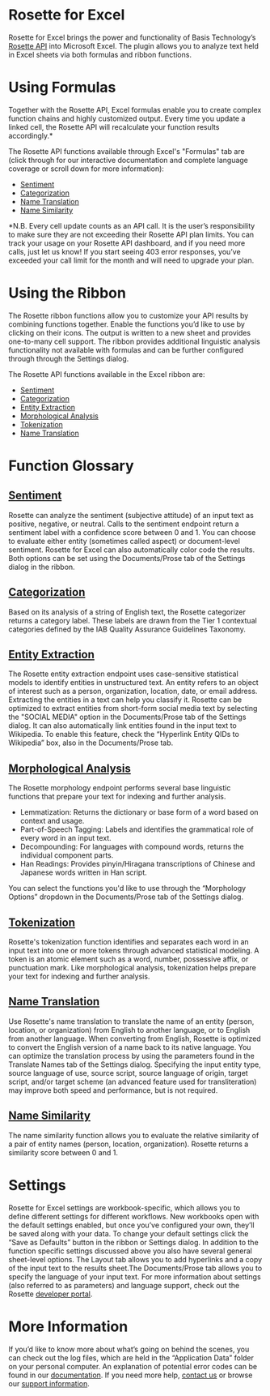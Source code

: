 # Rosette for Excel 
Rosette for Excel brings the power and functionality of Basis Technology’s [Rosette API](https://developer.rosette.com) into Microsoft Excel. The plugin allows you to analyze text held in Excel sheets via both formulas and ribbon functions.

# Using Formulas
Together with the Rosette API, Excel formulas enable you to create complex function chains and highly customized output. Every time you update a linked cell, the Rosette API will recalculate your function results accordingly.*

The Rosette API functions available through Excel's "Formulas" tab are (click through for our interactive documentation and complete language coverage or scroll down for more information):
* [Sentiment](https://developer.rosette.com/features-and-functions#sentiment-analysis)
* [Categorization](https://developer.rosette.com/features-and-functions#categorization)
* [Name Translation](https://developer.rosette.com/features-and-functions#name-translation) 
* [Name Similarity](https://developer.rosette.com/features-and-functions#name-similarity)

*N.B. Every cell update counts as an API call. It is the user’s responsibility to make sure they are not exceeding their Rosette API plan limits. You can track your usage on your Rosette API dashboard, and if you need more calls, just let us know! If you start seeing 403 error responses, you’ve exceeded your call limit for the month and will need to upgrade your plan. 

# Using the Ribbon
The Rosette ribbon functions allow you to customize your API results by combining functions together. Enable the functions you’d like to use by clicking on their icons. The output is written to a new sheet and provides one-to-many cell support. The ribbon provides additional linguistic analysis functionality not available with formulas and can be further configured through through the Settings dialog.

The Rosette API functions available in the Excel ribbon are:
* [Sentiment](https://developer.rosette.com/features-and-functions#sentiment-analysis)
* [Categorization](https://developer.rosette.com/features-and-functions#categorization)
* [Entity Extraction](https://developer.rosette.com/features-and-functions#entity-extraction)
* [Morphological Analysis](https://developer.rosette.com/features-and-functions#morphological-analysis)
* [Tokenization](https://developer.rosette.com/features-and-functions#tokenization)
* [Name Translation](https://developer.rosette.com/features-and-functions#name-translation)

# Function Glossary
## [Sentiment](https://developer.rosette.com/features-and-functions#sentiment-analysis)
Rosette can analyze the sentiment (subjective attitude) of an input text as positive, negative, or neutral. Calls to the sentiment endpoint return a sentiment label with a confidence score between 0 and 1. You can choose to evaluate either entity (sometimes called aspect) or document-level sentiment. Rosette for Excel can also automatically color code the results. Both options can be set using the Documents/Prose tab of the Settings dialog in the ribbon. 
## [Categorization](https://developer.rosette.com/features-and-functions#categorization)
Based on its analysis of a string of English text, the Rosette categorizer returns a category label. These labels are drawn from the Tier 1 contextual categories defined by the IAB Quality Assurance Guidelines Taxonomy.
## [Entity Extraction](https://developer.rosette.com/features-and-functions#entity-extraction)
The Rosette entity extraction endpoint uses case-sensitive statistical models to identify entities in unstructured text. An entity refers to an object of interest such as a person, organization, location, date, or email address. Extracting the entities in a text can help you classify it. Rosette can be optimized to extract entities from short-form social media text by selecting the "SOCIAL MEDIA" option in the  Documents/Prose tab of the Settings dialog. It can also automatically link entities found in the input text to Wikipedia. To enable this feature, check the “Hyperlink Entity QIDs to Wikipedia” box, also in the Documents/Prose tab. 
## [Morphological Analysis](https://developer.rosette.com/features-and-functions#morphological-analysis)
The Rosette morphology endpoint performs several base linguistic functions that prepare your text for indexing and further analysis. 
* Lemmatization: Returns the dictionary or base form of a word based on context and usage.
* Part-of-Speech Tagging: Labels and identifies the grammatical role of every word in an input text.
* Decompounding: For languages with compound words, returns the individual component parts.
* Han Readings: Provides pinyin/Hiragana transcriptions of Chinese and Japanese words written in Han script. 

You can select the functions you'd like to use through the “Morphology Options” dropdown in the Documents/Prose tab of the Settings dialog. 

## [Tokenization](https://developer.rosette.com/features-and-functions#tokenization)
Rosette's tokenization function identifies and separates each word in an input text into one or more tokens through advanced statistical modeling. A token is an atomic element such as a word, number, possessive affix, or punctuation mark. Like morphological analysis, tokenization helps prepare your text for indexing and further analysis.
## [Name Translation](https://developer.rosette.com/features-and-functions#name-translation)
Use Rosette's name translation to translate the name of an entity (person, location, or organization) from English to another language, or to English from another language. When converting from English, Rosette is optimized to convert the English version of a  name back to its native language. You can optimize the translation process by using the parameters found in the Translate Names tab of the Settings dialog. Specifying the input entity type, source language of use, source script, source language of origin, target script, and/or target scheme (an advanced feature used for transliteration) may improve both speed and performance, but is not required. 
## [Name Similarity](https://developer.rosette.com/features-and-functions#name-similarity)
The name similarity function allows you to evaluate the relative similarity of a pair of entity names (person, location, organization). Rosette returns a similarity score between 0 and 1. 
# Settings
Rosette for Excel settings are workbook-specific, which allows you to define different settings for different workflows. New workbooks open with the default settings enabled, but once you’ve configured your own, they’ll be saved along with your data. To change your default settings click the “Save as Defaults” button in the ribbon or Settings dialog. In addition to the function specific settings discussed above you also have several general sheet-level options. The Layout tab allows you to add hyperlinks and a copy of the input text to the results sheet.The Documents/Prose tab allows you to specify the language of your input text. For more information about settings (also referred to as parameters) and language support, check out the Rosette [developer portal](https://developer.rosette.com/features-and-functions#introduction).
# More Information
If you’d like to know more about what’s going on behind the scenes, you can check out the log files, which are held in the “Application Data” folder on your personal computer. An explanation of potential error codes can be found in our [documentation](https://developer.rosette.com/features-and-functions#errors). If you need more help, [contact us](mailto:support@rosette.com) or browse our [support information](https://support.rosette.com/hc/en-us).
